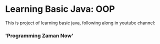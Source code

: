# Learning Basic Java: OOP
This is project of learning basic java, following along in youtube channel:
### 'Programming Zaman Now'